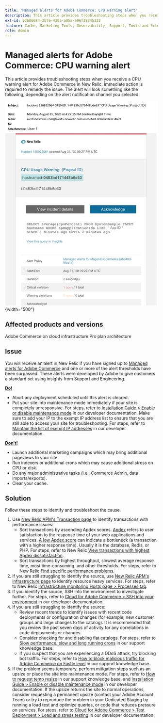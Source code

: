 ```yaml
---
title: 'Managed alerts for Adobe Commerce: CPU warning alert'
description: This article provides troubleshooting steps when you receive a CPU warning alert for Adobe Commerce in New Relic. Immediate action is required to remedy the issue. The alert will look something like the following, depending on the alert notification channel you selected.
exl-id: 03686684-3b7e-430a-a05a-a96f38345322
feature: Cache, Marketing Tools, Observability, Support, Tools and External Services
role: Admin
---
```

# Managed alerts for Adobe Commerce: CPU warning alert

This article provides troubleshooting steps when you receive a CPU warning alert for Adobe Commerce in New Relic. Immediate action is required to remedy the issue. The alert will look something like the following, depending on the alert notification channel you selected.

![CPU warning alert](assets/cpu-warning-magento-managed.png){width="500"}

## Affected products and versions

Adobe Commerce on cloud infrastructure Pro plan architecture

## Issue

You will receive an alert in New Relic if you have signed up to [Managed alerts for Adobe Commerce](/help/support-tools/managed-alerts-for-adobe-commerce/managed-alerts-for-magento-commerce.md) and one or more of the alert thresholds have been surpassed. These alerts were developed by Adobe to give customers a standard set using insights from Support and Engineering.

 <u> **Do!** </u>

* Abort any deployment scheduled until this alert is cleared.
* Put your site into maintenance mode immediately if your site is completely unresponsive. For steps, refer to [Installation Guide > Enable or disable maintenance mode](https://devdocs.magento.com/guides/v2.4/install-gde/install/cli/install-cli-subcommands-maint.html?itm_source=devdocs&itm_medium=search_page&itm_campaign=federated_search&itm_term=mainten) in our developer documentation. Make sure to add your IP to the exempt IP address list to ensure that you are still able to access your site for troubleshooting. For steps, refer to [Maintain the list of exempt IP addresses](https://devdocs.magento.com/guides/v2.4/install-gde/install/cli/install-cli-subcommands-maint.html?itm_source=devdocs&itm_medium=search_page&itm_campaign=federated_search&itm_term=mainten#instgde-cli-maint-exempt) in our developer documentation.

<u>**Don't!**</u>

* Launch additional marketing campaigns which may bring additional pageviews to your site.
* Run indexers or additional crons which may cause additional stress on CPU or disk.
* Do any major administrative tasks (i.e., Commerce Admin, data imports/exports).
* Clear your cache.

## Solution

Follow these steps to identify and troubleshoot the cause.

1. Use [New Relic APM's Transaction page](https://docs.newrelic.com/docs/apm/applications-menu/monitoring/transactions-page-find-specific-performance-problems) to identify transactions with performance issues:
    * Sort transactions by ascending Apdex scores. [Apdex](https://docs.newrelic.com/docs/apm/new-relic-apm/apdex/apdex-measure-user-satisfaction) refers to user satisfaction to the response time of your web applications and services. [A low Apdex score](/help/troubleshooting/miscellaneous/troubleshoot-performance-using-new-relic-on-magento-commerce.md#low_user_satisfaction) can indicate a bottleneck (a transaction with a higher response time). Usually it is the database, Redis, or PHP. For steps, refer to New Relic [View transactions with highest Apdex dissatisfaction](https://docs.newrelic.com/docs/apm/new-relic-apm/apdex/view-your-apdex-score#apdex-dissat).
    * Sort transactions by highest throughput, slowest average response time, most time-consuming, and other thresholds. For steps, refer to New Relic [Find specific performance problems](https://docs.newrelic.com/docs/apm/applications-menu/monitoring/transactions-page-find-specific-performance-problems).
1. If you are still struggling to identify the source, use [New Relic APM's Infrastructure page](https://docs.newrelic.com/docs/infrastructure/infrastructure-ui-pages/infra-hosts-ui-page/) to identify resource heavy services. For steps, refer to New Relic [Infrastructure monitoring Hosts page > Processes tab](https://docs.newrelic.com/docs/infrastructure/infrastructure-ui-pages/infra-hosts-ui-page/#processes).
1. If you identify the source, SSH into the environment to investigate further. For steps, refer to [Cloud for Adobe Commerce > SSH into your environment](https://devdocs.magento.com/cloud/env/environments-ssh.html#ssh) in our developer documentation.
1. If you are still struggling to identify the source:
    * Review recent trends to identify issues with recent code deployments or configuration changes (for example, new customer groups and large changes to the catalog). It is recommended that you review the past seven days of activity for any correlations in code deployments or changes.
    * Consider checking for and disabling flat catalogs. For steps, refer to [Slow performance, slow and long running crons](/help/troubleshooting/miscellaneous/slow-performance-slow-and-long-running-crons.md) in our support knowledge base.
    * If you suspect that you are experiencing a DDoS attack, try blocking bot traffic. For steps, refer to [How to block malicious traffic for Adobe Commerce on Fastly level](/help/how-to/general/block-malicious-traffic-for-magento-commerce-on-fastly-level.md) in our support knowledge base.
1. If the problem seems temporary, perform mitigation steps such as an upsize or place the site into maintenance mode. For steps, refer to [How to request temp resize](/help/how-to/general/how-to-request-temporary-magento-upsize.md) in our support knowledge base, and [Installation Guide > Enable or disable maintenance mode](https://devdocs.magento.com/guides/v2.4/install-gde/install/cli/install-cli-subcommands-maint.html?itm_source=devdocs&itm_medium=search_page&itm_campaign=federated_search&itm_term=mainten) in our developer documentation. If the upsize returns the site to normal operations, consider requesting a permanent upsize (contact your Adobe Account Team) or try to reproduce the problem in your Dedicated Staging by running a load test and optimize queries, or code that reduces pressure on services. For steps, refer to [Cloud for Adobe Commerce > Test Deployment > Load and stress testing](https://devdocs.magento.com/cloud/live/stage-prod-test.html#loadtest) in our developer documentation.
